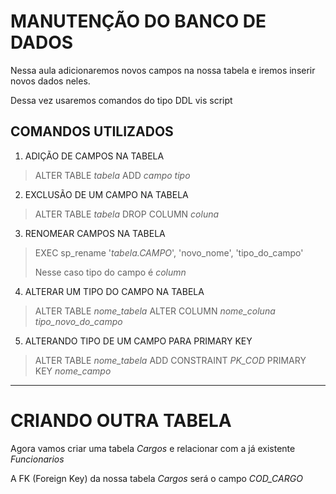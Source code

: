 # MANUTENÇÃO DO BANCO DE DADOS

Nessa aula adicionaremos novos campos na nossa tabela e iremos inserir novos dados neles.

Dessa vez usaremos comandos do tipo DDL vis script

## COMANDOS UTILIZADOS
1. ADIÇÃO DE CAMPOS NA TABELA
> ALTER TABLE *tabela*
> ADD *campo* *tipo*

2. EXCLUSÃO DE UM CAMPO NA TABELA
> ALTER TABLE *tabela*
> DROP COLUMN *coluna*

3. RENOMEAR CAMPOS NA TABELA
> EXEC sp_rename
> '*tabela.CAMPO*', 'novo_nome', 'tipo_do_campo'
>
> Nesse caso tipo do campo é *column*

4. ALTERAR UM TIPO DO CAMPO NA TABELA
> ALTER TABLE *nome_tabela*
> ALTER COLUMN *nome_coluna* *tipo_novo_do_campo*

5. ALTERANDO TIPO DE UM CAMPO PARA PRIMARY KEY
> ALTER TABLE *nome_tabela*
> ADD CONSTRAINT *PK_COD* PRIMARY KEY *nome_campo*

-------------------------------------------------------------------------------------------------------------------------

# CRIANDO OUTRA TABELA

Agora vamos criar uma tabela *Cargos* e relacionar com a já existente *Funcionarios*

A FK (Foreign Key) da nossa tabela *Cargos* será o campo *COD_CARGO*
